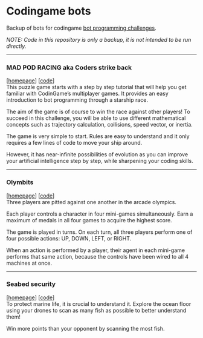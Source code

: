 # Codingame bots

Backup of bots for codingame [bot programming challenges](https://www.codingame.com/multiplayer/bot-programming).

_NOTE: Code in this repository is only a backup, it is not intended to be run directly._

---

### MAD POD RACING aka Coders strike back

[[homepage](https://www.codingame.com/multiplayer/bot-programming/mad-pod-racing)]  [[code](coders_strike_back)]<br>
This puzzle game starts with a step by step tutorial that will help you get familiar with CodinGame’s multiplayer games.
It provides an easy introduction to bot programming through a starship race.

The aim of the game is of course to win the race against other players! To succeed in this challenge, you will be able
to use different mathematical concepts such as trajectory calculation, collisions, speed vector, or inertia.

The game is very simple to start. Rules are easy to understand and it only requires a few lines of code to move your
ship around.

However, it has near-infinite possibilities of evolution as you can improve your artificial intelligence step by step,
while sharpening your coding skills.

---

### Olymbits

[[homepage](https://www.codingame.com/multiplayer/bot-programming/summer-challenge-2024-olymbits)]  [[code](olymbits)]<br>
Three players are pitted against one another in the arcade olympics.

Each player controls a character in four mini-games simultaneously. Earn a maximum of medals in all four games to
acquire the highest score.

The game is played in turns. On each turn, all three players perform one of four possible actions: UP, DOWN, LEFT, or
RIGHT.

When an action is performed by a player, their agent in each mini-game performs that same action, because the controls
have been wired to all 4 machines at once.

---

### Seabed security

[[homepage](https://www.codingame.com/multiplayer/bot-programming/seabed-security)]  [[code](seabed_security)]<br>
To protect marine life, it is crucial to understand it. Explore the ocean floor using your drones to scan as many fish
as possible to better understand them!

Win more points than your opponent by scanning the most fish.